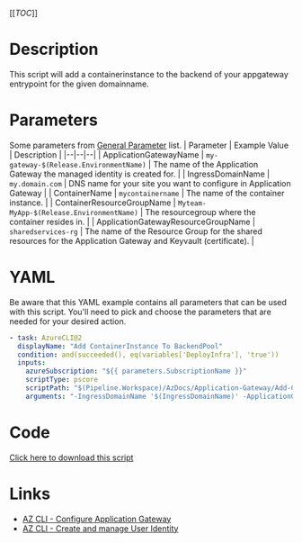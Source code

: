 [[_TOC_]]

# Description

This script will add a containerinstance to the backend of your appgateway entrypoint for the given domainname.

# Parameters

Some parameters from [General Parameter](/Azure/AzDocs-v1/Scripts) list.
| Parameter | Example Value | Description |
|--|--|--|
| ApplicationGatewayName | `my-gateway-$(Release.EnvironmentName)` | The name of the Application Gateway the managed identity is created for. |
| IngressDomainName | `my.domain.com` | DNS name for your site you want to configure in Application Gateway |
| ContainerName | `mycontainername` | The name of the container instance. |
| ContainerResourceGroupName | `Myteam-MyApp-$(Release.EnvironmentName)` | The resourcegroup where the container resides in. |
| ApplicationGatewayResourceGroupName | `sharedservices-rg` | The name of the Resource Group for the shared resources for the Application Gateway and Keyvault (certificate). |

# YAML

Be aware that this YAML example contains all parameters that can be used with this script. You'll need to pick and choose the parameters that are needed for your desired action.

```yaml
- task: AzureCLI@2
  displayName: "Add ContainerInstance To BackendPool"
  condition: and(succeeded(), eq(variables['DeployInfra'], 'true'))
  inputs:
    azureSubscription: "${{ parameters.SubscriptionName }}"
    scriptType: pscore
    scriptPath: "$(Pipeline.Workspace)/AzDocs/Application-Gateway/Add-ContainerInstance-To-BackendPool.ps1"
    arguments: "-IngressDomainName '$(IngressDomainName)' -ApplicationGatewayName '$(ApplicationGatewayName)' -ApplicationGatewayResourceGroupName '$(ApplicationGatewayResourceGroupName)' -ContainerName '$(ContainerName)' -ContainerResourceGroupName '$(ContainerResourceGroupName)'"
```

# Code

[Click here to download this script](../../../../../src/Application-Gateway/Add-ContainerInstance-To-BackendPool.ps1)

# Links

- [AZ CLI - Configure Application Gateway](https://docs.microsoft.com/en-us/cli/azure/network/application-gateway?view=azure-cli-latest)
- [AZ CLI - Create and manage User Identity](https://docs.microsoft.com/en-us/cli/azure/identity?view=azure-cli-latest)
